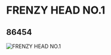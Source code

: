 # FRENZY HEAD NO.1
## 86454
![FRENZY HEAD NO.1](https://lc-www-live-s.legocdn.com/media/bricks/5/2/4550409.jpg)